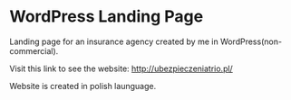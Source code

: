 # WordPress Landing Page
Landing page for an insurance agency created by me in WordPress(non-commercial).

Visit this link to see the website: 
http://ubezpieczeniatrio.pl/

Website is created in polish launguage.
